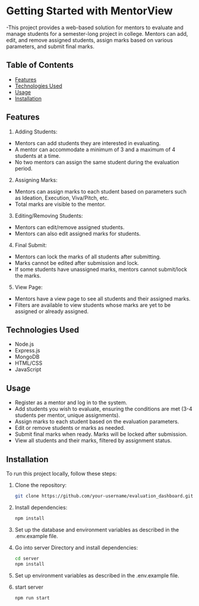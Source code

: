 # Getting Started with MentorView
-This project provides a web-based solution for mentors to evaluate and manage students for a semester-long project in college. Mentors can add, edit, and remove assigned students, assign marks based on various parameters, and submit final marks.


## Table of Contents

- [Features](#features)
- [Technologies Used](#technologies-used)
- [Usage](#usage)
- [Installation](#installation)

## Features

1. Adding Students:
- Mentors can add students they are interested in evaluating.
- A mentor can accommodate a minimum of 3 and a maximum of 4 students at a time.
- No two mentors can assign the same student during the evaluation period.

2. Assigning Marks:
- Mentors can assign marks to each student based on parameters such as Ideation, Execution, Viva/Pitch, etc.
- Total marks are visible to the mentor.

3. Editing/Removing Students:
- Mentors can edit/remove assigned students.
- Mentors can also edit assigned marks for students.

4. Final Submit:
- Mentors can lock the marks of all students after submitting.
- Marks cannot be edited after submission and lock.
- If some students have unassigned marks, mentors cannot submit/lock the marks.

5. View Page:
- Mentors have a view page to see all students and their assigned marks.
- Filters are available to view students whose marks are yet to be assigned or already assigned.



## Technologies Used
- Node.js
- Express.js
- MongoDB
- HTML/CSS
- JavaScript

## Usage
- Register as a mentor and log in to the system.
- Add students you wish to evaluate, ensuring the conditions are met (3-4 students per mentor, unique assignments).
- Assign marks to each student based on the evaluation parameters.
- Edit or remove students or marks as needed.
- Submit final marks when ready. Marks will be locked after submission.
- View all students and their marks, filtered by assignment status.
 
 
## Installation

To run this project locally, follow these steps:

1. Clone the repository:

   ```bash
   git clone https://github.com/your-username/evaluation_dashboard.git

2. Install dependencies:

    ```bash
    npm install 

3. Set up the database and environment variables as described in the .env.example file.

4. Go into server Directory and install dependencies:
    
    ```bash
    cd server
    npm install

5. Set up environment variables as described in the .env.example file.

6. start server

    ```bash
    npm run start
